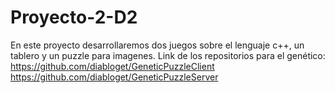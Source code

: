 # Proyecto-2-D2
En este proyecto desarrollaremos dos juegos sobre el lenguaje c++, un tablero y un puzzle para imagenes.
Link de los repositorios para el genético:
https://github.com/diabloget/GeneticPuzzleClient
https://github.com/diabloget/GeneticPuzzleServer
